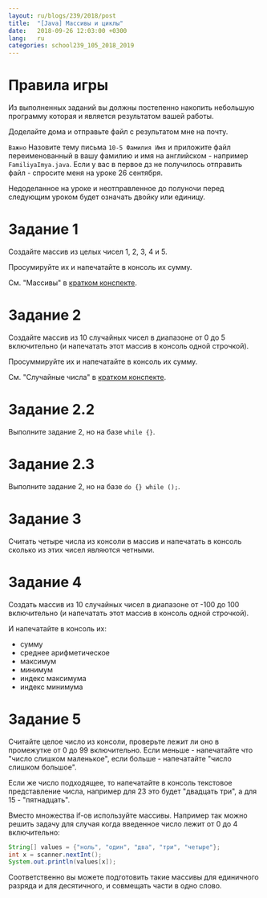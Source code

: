 ```yaml
---
layout: ru/blogs/239/2018/post
title:  "[Java] Массивы и циклы"
date:   2018-09-26 12:03:00 +0300
lang:   ru
categories: school239_105_2018_2019
---
```


**Правила игры**
==============
 
Из выполненных заданий вы должны постепенно накопить небольшую программу которая и является результатом вашей работы.

Доделайте дома и отправьте файл с результатом мне на почту.

```Важно``` Назовите тему письма ```10-5 Фамилия Имя``` и приложите файл переименованный в вашу фамилию и имя на английском - например ```FamiliyaImya.java```. Если у вас в первое дз не получилось отправить файл - спросите меня на уроке 26 сентября.

Недоделанное на уроке и неотправленное до полуночи перед следующим уроком будет означать двойку или единицу. 

Задание 1
=========

Создайте массив из целых чисел 1, 2, 3, 4 и 5.
 
Просумируйте их и напечатайте в консоль их сумму.

См. "Массивы" в [кратком конспекте](/blogs/239/2018/school239_105_2018_2019/2018/08/30/java-cheatsheet.html).

Задание 2
=========

Создайте массив из 10 случайных чисел в диапазоне от 0 до 5 включительно (и напечатать этот массив в консоль одной строчкой).

Просуммируйте их и напечатайте в консоль их сумму.

См. "Случайные числа" в [кратком конспекте](/blogs/239/2018/school239_105_2018_2019/2018/08/30/java-cheatsheet.html).

Задание 2.2
=========

Выполните задание 2, но на базе ```while {}```.

Задание 2.3
=========

Выполните задание 2, но на базе ```do {} while ();```.

Задание 3
=========

Считать четыре числа из консоли в массив и напечатать в консоль сколько из этих чисел являются четными.

Задание 4
=========

Создать массив из 10 случайных чисел в диапазоне от -100 до 100 включительно  (и напечатать этот массив в консоль одной строчкой).
 
И напечатайте в консоль их:

 - сумму
 - среднее арифметическое
 - максимум
 - минимум
 - индекс максимума
 - индекс минимума
 
Задание 5
=========

Считайте целое число из консоли, проверьте лежит ли оно в промежутке от 0 до 99 включительно. Если меньше - напечатайте что "число слишком маленькое", если больше - напечатайте "число слишком большое".

Если же число подходящее, то напечатайте в консоль текстовое представление числа, например для 23 это будет "двадцать три", а для 15 - "пятнадцать".

Вместо множества if-ов используйте массивы. Например так можно решить задачу для случая когда введенное число лежит от 0 до 4 включительно:

```java
String[] values = {"ноль", "один", "два", "три", "четыре"};
int x = scanner.nextInt();
System.out.println(values[x]);
```

Соответственно вы можете подготовить такие массивы для единичного разряда и для десятичного, и совмещать части в одно слово.
